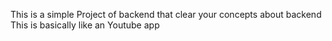 This is a simple Project of backend that clear your concepts about backend 
This is basically like an Youtube app